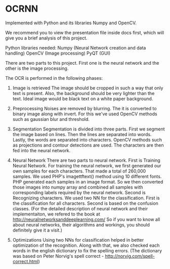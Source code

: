 # OCRNN
Implemented with Python and its libraries Numpy and OpenCV.

We recommend you to view the presentation file inside docs first, which will give you a brief analysis of this project.

Python libraries needed:
Numpy (Neural Network creation and data handling)
OpenCV (Image processing)
PyQT (GUI)

There are two parts to this project. First one is the neural network and the other is the image processing.

The OCR is performed in the following phases:

1. Image is retrieved
The image should be cropped in such a way that only text is present. Also, the background should be very lighter than the text. Ideal image would be black text on a white paper background.

2. Preprocessing
Noises are removed by blurring. The it is converted to binary image along with invert. For this we've used OpenCV methods such as gaussian blur and threshold.

3. Segmentation
Segmentation is divided into three parts. First we segment the image based on lines. Then the lines are separated into words. Lastly, the words are separated into characters. OpenCV methods such as projections and contour detections are used. The characters are then fed into the neural network.

4. Neural Network
There are two parts to neural network. First is Training Neural Network. For training the neural network, we first generated our own samples for each characters. That made a total of 260,000 samples. We used PHP's imagettftext() method using 10 different fonts. PHP generated each samples in an image format. So we then converted those images into numpy array and combined all samples with corresponding labels required by the neural network. Second is Recognizing characters. We used two NN for the classification. First is the classification for all characters. Second is based on the confusion classes. (For the detailed description of neural network and their implementaiton, we refered to the book at http://neuralnetworksanddeeplearning.com/ So if you want to know all about neural networks, their algorithms and workings, you should definitely give it a visit.)

5. Optimizations
Using two NNs for classification helped in better optimization of the recognition. Along with that, we also checked each words in the english dictionary to fix the spelling errors. (The dictionary was based on Peter Norvig's spell correct - http://norvig.com/spell-correct.html)
